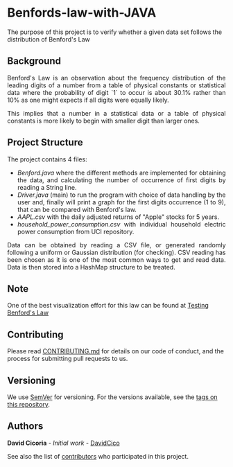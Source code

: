 # Benfords-law-with-JAVA

The purpose of this project is to verify whether a given data set follows the distribution of Benford's Law

## Background
<p align="justify">Benford's Law is an observation about the frequency distribution of the leading digits of a number from a table of physical constants or statistical data where the probability of digit `1` to occur is about 30.1% rather than 10% as one might expects if all digits were equally likely.</p>

<p align="justify">This implies that a number in a statistical data or a table of physical constants is more likely to begin with smaller digit than larger ones. </p>

## Project Structure

The project contains 4 files:

<ul>
  <li><div align="justify"><em>Benford.java</em> where the different methods are implemented for obtaining the data, and calculating the number of occurrence of first digits by reading a String line.</div></li>
  <li><div align="justify"><em>Driver.java</em> (main) to run the program with choice of data handling by the user and, finally will print a graph for the first digits occurrence (1 to 9), that can be compared with Benford's law.</div></li>
  <li><div align="justify"><em>AAPL.csv</em> with the daily adjusted returns of "Apple" stocks for 5 years.</div></li>
  <li><div align="justify"><em>household_power_consumption.csv</em> with individual household electric power consumption
    from UCI repository.</div></li>
</ul>
  
<div align="justify">Data can be obtained by reading a CSV file, or generated randomly following a uniform or Gaussian distribution (for checking). CSV reading has been chosen as it is one of the most common ways to get and read data. Data is then stored into a HashMap<String,String> structure to be treated.</div>

## Note
One of the best visualization effort for this law can be found at [Testing Benford's Law](http://testingbenfordslaw.com/)

## Contributing

Please read [CONTRIBUTING.md](https://github.com/DavidCico/Benfords-law-with-JAVA/blob/master/CONTRIBUTING.md) for details on our code of conduct, and the process for submitting pull requests to us.

## Versioning

We use [SemVer](http://semver.org/) for versioning. For the versions available, see the [tags on this repository](https://github.com/your/project/tags).

## Authors

**David Cicoria** - *Initial work* - [DavidCico](https://github.com/DavidCico)

See also the list of [contributors](https://github.com/DavidCico/Benfords-law-with-JAVA/graphs/contributors) who participated in this project.
